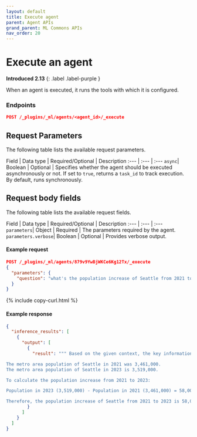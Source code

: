 ```yaml
---
layout: default
title: Execute agent
parent: Agent APIs
grand_parent: ML Commons APIs
nav_order: 20
---
```


# Execute an agent
**Introduced 2.13**
{: .label .label-purple }

When an agent is executed, it runs the tools with which it is configured.

### Endpoints

```json
POST /_plugins/_ml/agents/<agent_id>/_execute
```

## Request Parameters
The following table lists the available request parameters.

Field | Data type | Required/Optional | Description
:---  | :--- | :--- 
`async`| Boolean | Optional | Specifies whether the agent should be executed asynchronously or not. If set to `true`, returns a `task_id` to track execution. By default, runs synchronously.


## Request body fields

The following table lists the available request fields.

Field | Data type | Required/Optional | Description
:---  | :--- | :--- 
`parameters`| Object | Required | The parameters required by the agent. 
`parameters.verbose`| Boolean | Optional | Provides verbose output. 

#### Example request

```json
POST /_plugins/_ml/agents/879v9YwBjWKCe6Kg12Tx/_execute
{
  "parameters": {
    "question": "what's the population increase of Seattle from 2021 to 2023"
  }
}
```
{% include copy-curl.html %}

#### Example response

```json
{
  "inference_results": [
    {
      "output": [
        {
          "result": """ Based on the given context, the key information is:

The metro area population of Seattle in 2021 was 3,461,000.
The metro area population of Seattle in 2023 is 3,519,000.

To calculate the population increase from 2021 to 2023:

Population in 2023 (3,519,000) - Population in 2021 (3,461,000) = 58,000

Therefore, the population increase of Seattle from 2021 to 2023 is 58,000."""
        }
      ]
    }
  ]
}
```